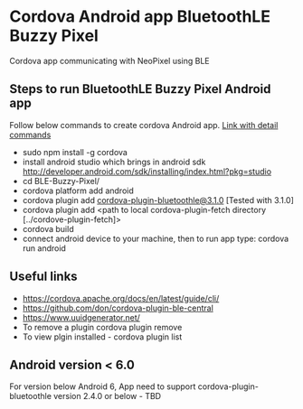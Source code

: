 # Cordova Android app BluetoothLE Buzzy Pixel

Cordova app communicating with NeoPixel using BLE

## Steps to run BluetoothLE Buzzy Pixel Android app

Follow below commands to create cordova Android app. [Link with detail commands](https://cordova.apache.org/docs/en/latest/guide/cli/) 

* sudo npm install -g cordova
* install android studio which brings in android sdk http://developer.android.com/sdk/installing/index.html?pkg=studio
* cd BLE-Buzzy-Pixel/
* cordova platform add android
* cordova plugin add cordova-plugin-bluetoothle@3.1.0 [Tested with 3.1.0]
* cordova plugin add <path to local cordova-plugin-fetch directory [../cordove-plugin-fetch]>
* cordova build
* connect android device to your machine, then to run app type: cordova run android

## Useful links
* https://cordova.apache.org/docs/en/latest/guide/cli/
* https://github.com/don/cordova-plugin-ble-central
* https://www.uuidgenerator.net/
* To remove a plugin cordova plugin remove <plugin-name>
* To view plgin installed - cordova plugin list


## Android version < 6.0
For version below Android 6, App need to support cordova-plugin-bluetoothle version 2.4.0 or below - TBD
